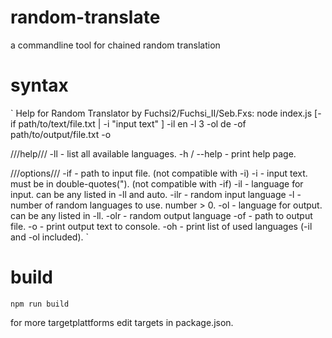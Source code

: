 # random-translate
a commandline tool for chained random translation

# syntax

`
Help for Random Translator by Fuchsi2/Fuchsi_II/Seb.Fxs:
node index.js [-if path/to/text/file.txt | -i "input text" ] -il en -l 3 -ol de -of path/to/output/file.txt -o

///help///
-ll                     - list all available languages.
-h / --help             - print help page.

///options///
-if <path>              - path to input file. (not compatible with -i)
-i <input-text>         - input text. must be in double-quotes("). (not compatible with -if)
-il <input-language>    - language for input. can be any listed in -ll and auto.
-ilr                    - random input language
-l <number>             - number of random languages to use. number > 0.
-ol <output-language>   - language for output. can be any listed in -ll.
-olr                    - random output language
-of <path>              - path to output file.
-o                      - print output text to console.
-oh                     - print list of used languages (-il and -ol included).
`

# build
`npm run build`

for more targetplattforms edit targets in package.json.